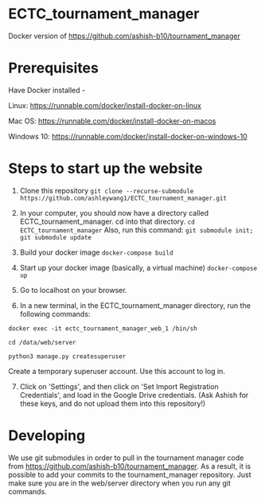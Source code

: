 # ECTC_tournament_manager
Docker version of https://github.com/ashish-b10/tournament_manager

# Prerequisites
Have Docker installed -

Linux: https://runnable.com/docker/install-docker-on-linux

Mac OS: https://runnable.com/docker/install-docker-on-macos 

Windows 10: https://runnable.com/docker/install-docker-on-windows-10

# Steps to start up the website
1) Clone this repository
```git clone --recurse-submodule https://github.com/ashleywang1/ECTC_tournament_manager.git```


2) In your computer, you should now have a directory called ECTC_tournament_manager. cd into that directory.
```cd ECTC_tournament_manager```
Also, run this command:
```git submodule init; git submodule update```

3) Build your docker image
```docker-compose build```

4) Start up your docker image (basically, a virtual machine)
```docker-compose up```

5) Go to localhost on your browser.

6) In a new terminal, in the ECTC_tournament_manager directory, run the following commands:

```docker exec -it ectc_tournament_manager_web_1 /bin/sh```

```cd /data/web/server```

```python3 manage.py createsuperuser```

Create a temporary superuser account. Use this account to log in.

7) Click on 'Settings', and then click on 'Set Import Registration Credentials', and load in the Google Drive credentials. (Ask Ashish for these keys, and do not upload them into this repository!)

# Developing

We use git submodules in order to pull in the tournament manager code from https://github.com/ashish-b10/tournament_manager. As a result, it is possible to add your commits to the tournament_manager repository. Just make sure you are in the web/server directory when you run any git commands.
